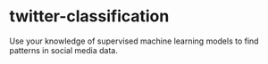 # twitter-classification
Use your knowledge of supervised machine learning models to find patterns in social media data.
